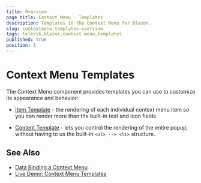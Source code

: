 ```yaml
---
title: Overview
page_title: Context Menu - Templates
description: Templates in the Context Menu for Blazor.
slug: contextmenu-templates-overview
tags: telerik,blazor,context menu,templates
published: True
position: 1
---
```


# Context Menu Templates

The Context Menu component provides templates you can use to customize its appearance and behavior:

* [Item Template](slug:contextmenu-item-template) - the rendering of each individual context menu item so you can render more than the built-in text and icon fields.

* [Content Template](slug:contextmenu-content-template) - lets you control the rendering of the entire popup, without having to us the built-in `<ul> --> <li>` structure.


## See Also

  * [Data Binding a Context Menu](slug:contextmenu-data-binding-overview)
  * [Live Demo: Context Menu Templates](https://demos.telerik.com/blazor-ui/contextmenu/templates)

